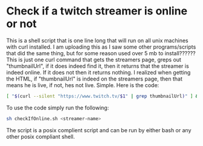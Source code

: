 # Check if a twitch streamer is online or not
This is a shell script that is one line long that will run on all unix machines with curl installed. I am uploading this as I saw some other programs/scripts that did the same thing, but for some reason used over 5 mb to install?????? This is just one curl command that gets the streamers page, greps out "thumbnailUrl", if it does indeed find it, then it returns that the streamer is indeed online. If it does not then it returns nothing. I realized when getting the HTML, if "thumbnailUrl" is indeed on the streamers page, then that means he is live, if not, hes not live. Simple. Here is the code:
``` sh 
[ "$(curl --silent "https://www.twitch.tv/$1" | grep thumbnailUrl)" ] && echo "Ok is indeed online"
```

To use the code simply run the following:
``` sh
sh checkIfOnline.sh <streamer-name>
```

The script is a posix complient script and can be run by either bash or any other posix compliant shell.
